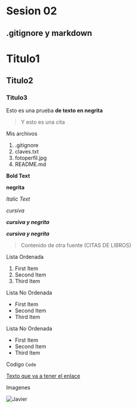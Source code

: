 # Sesion 02
## .gitignore y markdown


# Titulo1
## Titulo2
### Titulo3

Esto es una prueba **de texto en negrita**

> Y esto es una cita

Mis archivos
1. .gitignore
2. claves.txt
3. fotoperfil.jpg
4. README.md

**Bold Text**

__negrita__

*Italic Text*

_cursiva_

***cursiva y negrita***

___cursiva y negrita___

> Contenido de otra fuente (CITAS DE LIBROS)

Lista Ordenada
1. First Item
2. Second Item
3. Third Item

Lista No Ordenada
- First Item
- Second Item
- Third Item

Lista No Ordenada
* First Item
* Second Item
* Third Item

Codigo `Code`


[Texto que va a tener el enlace](https://miruta.com)

Imagenes

![Javier](./fotoperfil.jpg)